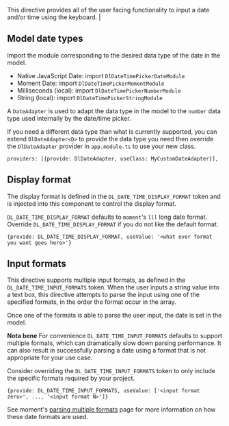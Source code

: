 This directive provides all of the user facing functionality to input a date and/or time using the keyboard.              |

## Model date types

Import the module corresponding to the desired data type of the date in the model.
* Native JavaScript Date: import `DlDateTimePickerDateModule`
* Moment Date: import `DlDateTimePickerMomentModule`
* Milliseconds (local): import `DlDateTimePickerNumberModule`
* String (local): import `DlDateTimePickerStringModule`

A `DateAdapter` is used to adapt the data type in the model to the `number` data type 
used internally by the date/time picker.

If you need a different data type than what is currently supported, you can extend 
`DlDateAdapter<D>` to provide the data type you need then override the `DlDateAdapter` 
provider in `app.module.ts` to use your new class. 

`providers: [{provide: DlDateAdapter, useClass: MyCustomDateAdapter}],`

## Display format

The display format is defined in the `DL_DATE_TIME_DISPLAY_FORMAT` token and is injected into this component
to control the display format.

`DL_DATE_TIME_DISPLAY_FORMAT` defaults to `moment`'s `lll` long date format. 
Override `DL_DATE_TIME_DISPLAY_FORMAT` if you do not like the default format.

`{provide: DL_DATE_TIME_DISPLAY_FORMAT, useValue: '<what ever format you want goes here>'}` 

## Input formats

This directive supports multiple input formats, as defined in the `DL_DATE_TIME_INPUT_FORMATS` token.
When the user inputs a string value into a text box, this directive attempts to parse the input
using one of the specified formats, in the order the format occur in the array. 

Once one of the formats is able to parse the user input, the date is set in the model. 

**Nota bene** For convenience `DL_DATE_TIME_INPUT_FORMATS` defaults to support multiple formats, 
which can dramatically slow down parsing performance. It can also result in successfully parsing 
a date using a format that is not appropriate for your use case. 

Consider overriding the `DL_DATE_TIME_INPUT_FORMATS` token to only include the specific formats required by your project. 
 
`{provide: DL_DATE_TIME_INPUT_FORMATS, useValue: ['<input format zero>', ..., '<input format N>']}` 
 
See moment's [parsing multiple formats](https://momentjs.com/guides/#/parsing/multiple-formats/) 
page for more information on how these date formats are used. 
